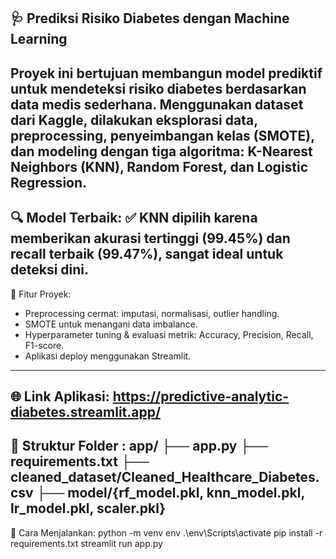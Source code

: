 ## 🩺 Prediksi Risiko Diabetes dengan Machine Learning
Proyek ini bertujuan membangun model prediktif untuk mendeteksi risiko diabetes berdasarkan data medis sederhana. Menggunakan dataset dari Kaggle, dilakukan eksplorasi data, preprocessing, penyeimbangan kelas (SMOTE), dan modeling dengan tiga algoritma: K-Nearest Neighbors (KNN), Random Forest, dan Logistic Regression.
---
🔍 Model Terbaik:
✅ KNN dipilih karena memberikan akurasi tertinggi (99.45%) dan recall terbaik (99.47%), sangat ideal untuk deteksi dini.
---
🔧 Fitur Proyek:

- Preprocessing cermat: imputasi, normalisasi, outlier handling.
- SMOTE untuk menangani data imbalance.
- Hyperparameter tuning & evaluasi metrik: Accuracy, Precision, Recall, F1-score.
- Aplikasi deploy menggunakan Streamlit.
---
🌐 Link Aplikasi: https://predictive-analytic-diabetes.streamlit.app/
---
📂 Struktur Folder :
app/
├── app.py
├── requirements.txt
├── cleaned_dataset/Cleaned_Healthcare_Diabetes.csv
├── model/{rf_model.pkl, knn_model.pkl, lr_model.pkl, scaler.pkl}
---
📌 Cara Menjalankan:
python -m venv env
.\env\Scripts\activate
pip install -r requirements.txt
streamlit run app.py
